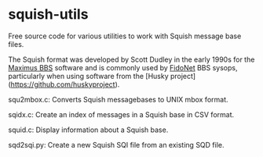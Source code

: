 squish-utils
============

Free source code for various utilities to work with Squish message base
files.


The Squish format was developed by Scott Dudley in the early 1990s for the
[Maximus BBS](https://github.com/sdudley/maximus) software and is commonly
used by [FidoNet](https://en.wikipedia.org/wiki/FidoNet) BBS sysops,
particularly when using software from the [Husky project]
(https://github.com/huskyproject).

squ2mbox.c: Converts Squish messagebases to UNIX mbox format.

sqidx.c: Create an index of messages in a Squish base in CSV format.

squid.c: Display information about a Squish base.

sqd2sqi.py: Create a new Squish SQI file from an existing SQD file.
